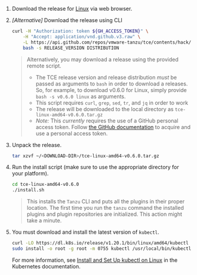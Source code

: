 1. Download the release for [Linux](https://github.com/vmware-tanzu/tce/releases/download/v0.6.0/tce-linux-amd64-v0.6.0.tar.gz) via web browser.

1. _[Alternative]_ Download the release using CLI

    ```sh
    curl -H "Authorization: token ${GH_ACCESS_TOKEN}" \
        -H "Accept: application/vnd.github.v3.raw" \
        -L https://api.github.com/repos/vmware-tanzu/tce/contents/hack/get-tce-release.sh | \
        bash -s RELEASE_VERSION DISTRIBUTION
    ```

    > Alternatively, you may download a release using the provided remote script.
    > - The TCE release version and release distribution _must_ be passed as arguments to `bash` in order to download a releases. So, for example, to download v0.6.0 for Linux, simply provide `bash -s v0.6.0 linux` as arguments.
    > - This script requires `curl`, `grep`, `sed`, `tr`, and `jq` in order to work
    > - The release will be downloaded to the local directory as `tce-linux-amd64-v0.6.0.tar.gz`
    > - *_Note:_* This _currently_ requires the use of a GitHub personal access token.
      Follow [the GitHub documentation](https://docs.github.com/en/github/authenticating-to-github/keeping-your-account-and-data-secure/creating-a-personal-access-token) to acquire and use a personal access token.

1. Unpack the release.

    ```sh
    tar xzvf ~/<DOWNLOAD-DIR>/tce-linux-amd64-v0.6.0.tar.gz
    ```

1. Run the install script (make sure to use the appropriate directory for your platform).

    ```sh
    cd tce-linux-amd64-v0.6.0
    ./install.sh
    ```

    > This installs the `Tanzu` CLI and puts all the plugins in their proper location.
    > The first time you run the `tanzu` command the installed plugins and plugin repositories are initialized. This action might take a minute.

1. You must download and install the latest version of `kubectl`.

    ```sh
    curl -LO https://dl.k8s.io/release/v1.20.1/bin/linux/amd64/kubectl
    sudo install -o root -g root -m 0755 kubectl /usr/local/bin/kubectl
    ```
    For more information, see [Install and Set Up kubectl on Linux](https://kubernetes.io/docs/tasks/tools/install-kubectl-linux/) in the Kubernetes documentation.